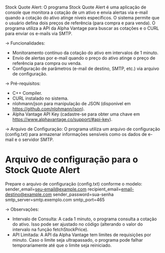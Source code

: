 Stock Quote Alert:
O programa Stock Quote Alert é uma aplicação de console que monitora a cotação de um ativo e envia alertas via e-mail quando a cotação do ativo atinge níveis específicos. O sistema permite que o usuário defina dois preços de referência (para compra e para venda). O programa utiliza a API da Alpha Vantage para buscar as cotações e o CURL para enviar os e-mails via SMTP.

-> Funcionalidades:
- Monitoramento contínuo da cotação do ativo em intervalos de 1 minuto.
- Envio de alertas por e-mail quando o preço do ativo atinge o preço de referência para compra ou venda.
- Configuração de parâmetros (e-mail de destino, SMTP, etc.) via arquivo de configuração.

-> Pré-requisitos:
- C++ Compiler.
- CURL instalado no sistema.
- nlohmann/json para manipulação de JSON (disponível em https://github.com/nlohmann/json).
- Alpha Vantage API Key (cadastre-se para obter uma chave em https://www.alphavantage.co/support/#api-key).

-> Arquivo de Configuração:
O programa utiliza um arquivo de configuração (config.txt) para armazenar informações sensíveis como os dados de e-mail e o servidor SMTP.

# Arquivo de configuração para o Stock Quote Alert
Prepare o arquivo de configuração (config.txt) conforme o modelo:
sender_email=seu-email@example.com
recipient_email=email-destino@example.com
sender_password=sua-senha
smtp_server=smtp.exemplo.com
smtp_port=465

-> Observações:
- Intervalo de Consulta: A cada 1 minuto, o programa consulta a cotação do ativo. Isso pode ser ajustado no código (alterando o valor do intervalo na função fetchStockPrice).
- API Limitada: A API da Alpha Vantage tem limites de requisições por minuto. Caso o limite seja ultrapassado, o programa pode falhar temporariamente até que o limite seja reiniciado.

